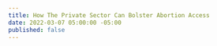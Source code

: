 ```yaml
---
title: How The Private Sector Can Bolster Abortion Access
date: 2022-03-07 05:00:00 -05:00
published: false
---
```


